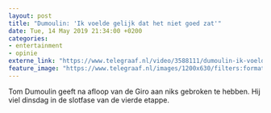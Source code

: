 ```yaml
---
layout: post
title: "Dumoulin: 'Ik voelde gelijk dat het niet goed zat'"
date: Tue, 14 May 2019 21:34:00 +0200
categories: 
- entertainment 
- opinie 
externe_link: "https://www.telegraaf.nl/video/3588111/dumoulin-ik-voelde-gelijk-dat-het-niet-goed-zat"
feature_image: "https://www.telegraaf.nl/images/1200x630/filters:format(jpeg):quality(80)/cdn-kiosk-api.telegraaf.nl/280feea8-767f-11e9-a6c4-02d1dbdc35d1.jpg"
---
```


<p class="intro">Tom Dumoulin geeft na afloop van de Giro aan niks gebroken te hebben. Hij viel dinsdag in de slotfase van de vierde etappe.</p>
